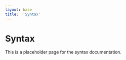 ```yaml
---
layout: base
title:  'Syntax'
---
```


# Syntax

This is a placeholder page for the syntax documentation.

